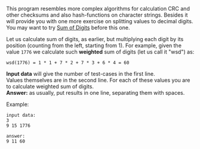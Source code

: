 This program resembles more complex algorithms for calculation CRC and other checksums and also hash-functions on
character strings. Besides it will provide you with one more exercise on splitting values to decimal digits. You
may want to try [Sum of Digits](./sum-of-digits) before this one.

Let us calculate sum of digits, as earlier, but multiplying each digit by its position (counting from the left, starting
from 1). For example, given the value `1776` we calculate such **weighted** sum of digits (let us call it "wsd") as:

	wsd(1776) = 1 * 1 + 7 * 2 + 7 * 3 + 6 * 4 = 60

**Input data** will give the number of test-cases in the first line.  
Values themselves are in the second line. For each of these values you are to calculate weighted sum of digits.  
**Answer:** as usually, put results in one line, separating them with spaces.

Example:

    input data:
	3
	9 15 1776
	
	answer:
	9 11 60
